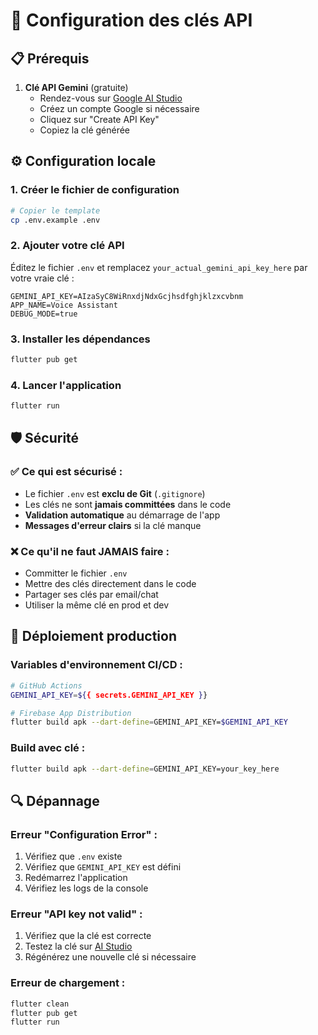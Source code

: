 # 🔐 Configuration des clés API

## 📋 **Prérequis**

1. **Clé API Gemini** (gratuite)
   - Rendez-vous sur [Google AI Studio](https://makersuite.google.com/app/apikey)
   - Créez un compte Google si nécessaire
   - Cliquez sur "Create API Key"
   - Copiez la clé générée

## ⚙️ **Configuration locale**

### 1. Créer le fichier de configuration

```bash
# Copier le template
cp .env.example .env
```

### 2. Ajouter votre clé API

Éditez le fichier `.env` et remplacez `your_actual_gemini_api_key_here` par votre vraie clé :

```env
GEMINI_API_KEY=AIzaSyC8WiRnxdjNdxGcjhsdfghjklzxcvbnm
APP_NAME=Voice Assistant
DEBUG_MODE=true
```

### 3. Installer les dépendances

```bash
flutter pub get
```

### 4. Lancer l'application

```bash
flutter run
```

## 🛡️ **Sécurité**

### ✅ **Ce qui est sécurisé :**
- Le fichier `.env` est **exclu de Git** (`.gitignore`)
- Les clés ne sont **jamais committées** dans le code
- **Validation automatique** au démarrage de l'app
- **Messages d'erreur clairs** si la clé manque

### ❌ **Ce qu'il ne faut JAMAIS faire :**
- Committer le fichier `.env` 
- Mettre des clés directement dans le code
- Partager ses clés par email/chat
- Utiliser la même clé en prod et dev

## 🚀 **Déploiement production**

### Variables d'environnement CI/CD :
```bash
# GitHub Actions
GEMINI_API_KEY=${{ secrets.GEMINI_API_KEY }}

# Firebase App Distribution
flutter build apk --dart-define=GEMINI_API_KEY=$GEMINI_API_KEY
```

### Build avec clé :
```bash
flutter build apk --dart-define=GEMINI_API_KEY=your_key_here
```

## 🔍 **Dépannage**

### Erreur "Configuration Error" :
1. Vérifiez que `.env` existe
2. Vérifiez que `GEMINI_API_KEY` est défini
3. Redémarrez l'application
4. Vérifiez les logs de la console

### Erreur "API key not valid" :
1. Vérifiez que la clé est correcte
2. Testez la clé sur [AI Studio](https://makersuite.google.com/)
3. Régénérez une nouvelle clé si nécessaire

### Erreur de chargement :
```bash
flutter clean
flutter pub get
flutter run
```